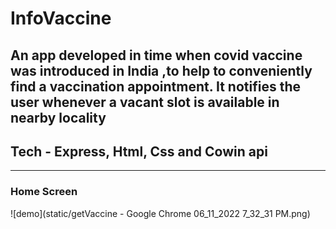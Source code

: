 # InfoVaccine
An app developed in time when covid vaccine was introduced in India ,to help to conveniently find a vaccination appointment. It notifies the user whenever a vacant slot is available in nearby locality
---
## Tech - Express, Html, Css and Cowin api

---
### Home Screen


![demo](static/getVaccine - Google Chrome 06_11_2022 7_32_31 PM.png)

